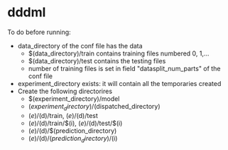 # dddml

To do before running:
- data_directory of the conf file has the data
	- $(data_directory)/train contains training files numbered 0, 1,...
	- $(data_directory)/test contains the testing files
	- number of training files is set in field "datasplit_num_parts" of the conf file
- experiment_directory exists: it will contain all the temporaries created
- Create the following directorires
	- $(experiment_directory)/model 
	- $(experiment_directory)/$(dispatched_directory) 
	- $(e)/$(d)/train, $(e)/$(d)/test
	- $(e)/$(d)/train/$(i), $(e)/$(d)/test/$(i) 
	- $(e)/$(d)/$(prediction_directory) 
	- $(e)/$(d)/$(prediction_directory)/$(i) 

